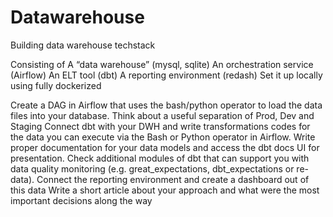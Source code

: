 # Datawarehouse 

Building data warehouse techstack

Consisting of A “data warehouse” (mysql, sqlite) An orchestration service (Airflow) An ELT tool (dbt) A reporting environment (redash) Set it up locally using fully dockerized

Create a DAG in Airflow that uses the bash/python operator to load the data files into your database. Think about a useful separation of Prod, Dev and Staging Connect dbt with your DWH and write transformations codes for the data you can execute via the Bash or Python operator in Airflow. Write proper documentation for your data models and access the dbt docs UI for presentation. Check additional modules of dbt that can support you with data quality monitoring (e.g. great_expectations, dbt_expectations or re-data). Connect the reporting environment and create a dashboard out of this data Write a short article about your approach and what were the most important decisions along the way
